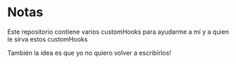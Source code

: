 # Notas 

Este repositorio contiene varios customHooks para ayudarme a mí y a quien le sirva estos customHooks

También la idea es que yo no quiero volver a escribirlos!
